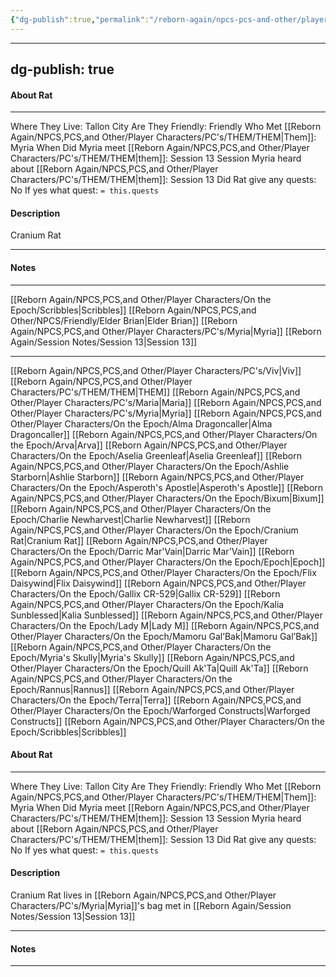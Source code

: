 ```yaml
---
{"dg-publish":true,"permalink":"/reborn-again/npcs-pcs-and-other/player-characters/on-the-epoch/cranium-rat/"}
---
```


---
dg-publish: true
---

#### About Rat
---
Where They Live: Tallon City 
Are They Friendly: Friendly 
Who Met [[Reborn Again/NPCS,PCS,and Other/Player Characters/PC's/THEM/THEM\|Them]]: Myria
When Did Myria meet [[Reborn Again/NPCS,PCS,and Other/Player Characters/PC's/THEM/THEM\|them]]: Session 13
Session Myria heard about [[Reborn Again/NPCS,PCS,and Other/Player Characters/PC's/THEM/THEM\|them]]: Session 13
Did Rat give any quests: No
	If yes what quest: `= this.quests`


#### Description
Cranium Rat 

---

#### Notes
---
[[Reborn Again/NPCS,PCS,and Other/Player Characters/On the Epoch/Scribbles\|Scribbles]]
[[Reborn Again/NPCS,PCS,and Other/NPCS/Friendly/Elder Brian\|Elder Brian]]
[[Reborn Again/NPCS,PCS,and Other/Player Characters/PC's/Myria\|Myria]]
[[Reborn Again/Session Notes/Session 13\|Session 13]]

---
[[Reborn Again/NPCS,PCS,and Other/Player Characters/PC's/Viv\|Viv]]
[[Reborn Again/NPCS,PCS,and Other/Player Characters/PC's/THEM/THEM\|THEM]]
[[Reborn Again/NPCS,PCS,and Other/Player Characters/PC's/Maria\|Maria]]
[[Reborn Again/NPCS,PCS,and Other/Player Characters/PC's/Myria\|Myria]]
[[Reborn Again/NPCS,PCS,and Other/Player Characters/On the Epoch/Alma Dragoncaller\|Alma Dragoncaller]]
[[Reborn Again/NPCS,PCS,and Other/Player Characters/On the Epoch/Arva\|Arva]]
[[Reborn Again/NPCS,PCS,and Other/Player Characters/On the Epoch/Aselia Greenleaf\|Aselia Greenleaf]]
[[Reborn Again/NPCS,PCS,and Other/Player Characters/On the Epoch/Ashlie Starborn\|Ashlie Starborn]]
[[Reborn Again/NPCS,PCS,and Other/Player Characters/On the Epoch/Asperoth's Apostle\|Asperoth's Apostle]]
[[Reborn Again/NPCS,PCS,and Other/Player Characters/On the Epoch/Bixum\|Bixum]]
[[Reborn Again/NPCS,PCS,and Other/Player Characters/On the Epoch/Charlie Newharvest\|Charlie Newharvest]]
[[Reborn Again/NPCS,PCS,and Other/Player Characters/On the Epoch/Cranium Rat\|Cranium Rat]]
[[Reborn Again/NPCS,PCS,and Other/Player Characters/On the Epoch/Darric Mar'Vain\|Darric Mar'Vain]]
[[Reborn Again/NPCS,PCS,and Other/Player Characters/On the Epoch/Epoch\|Epoch]]
[[Reborn Again/NPCS,PCS,and Other/Player Characters/On the Epoch/Flix Daisywind\|Flix Daisywind]]
[[Reborn Again/NPCS,PCS,and Other/Player Characters/On the Epoch/Gallix CR-529\|Gallix CR-529]]
[[Reborn Again/NPCS,PCS,and Other/Player Characters/On the Epoch/Kalia Sunblessed\|Kalia Sunblessed]]
[[Reborn Again/NPCS,PCS,and Other/Player Characters/On the Epoch/Lady M\|Lady M]]
[[Reborn Again/NPCS,PCS,and Other/Player Characters/On the Epoch/Mamoru Gal’Bak\|Mamoru Gal’Bak]]
[[Reborn Again/NPCS,PCS,and Other/Player Characters/On the Epoch/Myria's Skully\|Myria's Skully]]
[[Reborn Again/NPCS,PCS,and Other/Player Characters/On the Epoch/Quill Ak'Ta\|Quill Ak'Ta]]
[[Reborn Again/NPCS,PCS,and Other/Player Characters/On the Epoch/Rannus\|Rannus]]
[[Reborn Again/NPCS,PCS,and Other/Player Characters/On the Epoch/Terra\|Terra]]
[[Reborn Again/NPCS,PCS,and Other/Player Characters/On the Epoch/Warforged Constructs\|Warforged Constructs]]
[[Reborn Again/NPCS,PCS,and Other/Player Characters/On the Epoch/Scribbles\|Scribbles]]


#### About Rat
---
Where They Live: Tallon City 
Are They Friendly: Friendly 
Who Met [[Reborn Again/NPCS,PCS,and Other/Player Characters/PC's/THEM/THEM\|Them]]: Myria
When Did Myria meet [[Reborn Again/NPCS,PCS,and Other/Player Characters/PC's/THEM/THEM\|them]]: Session 13
Session Myria heard about [[Reborn Again/NPCS,PCS,and Other/Player Characters/PC's/THEM/THEM\|them]]: Session 13
Did Rat give any quests: No
	If yes what quest: `= this.quests`


#### Description
Cranium Rat 
lives in [[Reborn Again/NPCS,PCS,and Other/Player Characters/PC's/Myria\|Myria]]'s bag 
met in [[Reborn Again/Session Notes/Session 13\|Session 13]]



---

#### Notes
---


